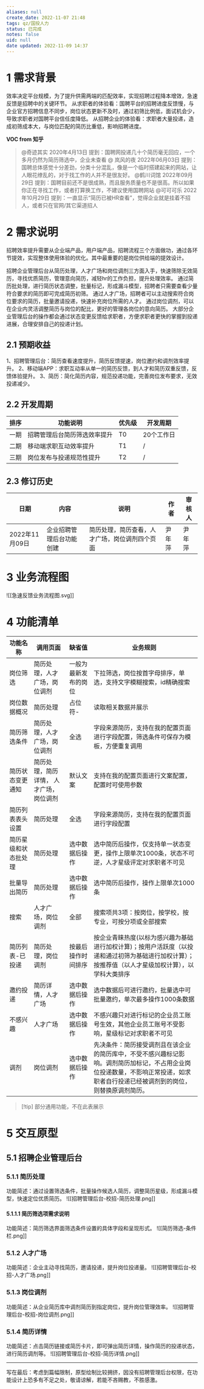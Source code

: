 ```yaml
---
aliases: null
create_date: 2022-11-07 21:48
tags: qz/国投人力
status: 已完成
notes: false
uid: null
date updated: 2022-11-09 14:37
---
```


# 1 需求背景

效率决定平台规模，为了提升供需两端的匹配效率，实现招聘过程降本增效，急速反馈是招聘中的关键环节。
从求职者的体验看：国聘平台的招聘进度反馈慢，与企业官方招聘信息不同步，岗位状态更新不及时，通过初筛比例低，面试机会少，导致求职者对国聘平台信任度降低。
从招聘企业的体验看：求职者大量投递，造成初筛成本大，与岗位匹配的简历比重低，影响招聘进度。

**VOC from 知乎**

> @奇迹其实 2020年4月13日 提到：国聘网投递几十个简历毫无回应，一个多月仍然为简历筛选中，企业未查看
> @ 岚风的夜 2022年06月03日 提到：国聘总体感觉十分差劲，分类十分混乱，像是一个临时搭建起来的网站，让人眼花缭乱的，对于找工作的人并不是很友好。
> @鹤川词馆 2022年09月29日 提到：国聘目前还不是很成熟，而且服务质量也不是很高。所以如果你正在寻找工作，或者打算换工作，不建议使用国聘网站
> @可可可乐 2022年10月29日 提到：一直显示“简历已被HR查看”，觉得企业就是挂着不招人，或者只在官网/其它渠道招人

# 2 需求说明

招聘效率提升需要从企业端产品，用户端产品，招聘流程三个方面做功，通过各环节提效，实现整体使用体验的优化。其中最重要的是岗位供给端的提效设计。

招聘企业管理后台从简历处理，人才广场和岗位调剂三方面入手，快速筛除无效简历，寻找优质简历，管理意向简历，减轻hr的工作负担，提升处理效率。
通过简历批处理，进行简历状态调整，批量标记，形成漏斗模型，招聘者只需要查看少量符合要求的简历即可完成简历初筛。
通过人才广场，招聘者可以主动搜索符合岗位要求的简历，批量邀请投递，快速补充岗位所需的人才。
通过岗位调剂，可以在企业内灵活调整简历与岗位的配比，更好的管理各岗位的意向简历。
大部分企业管理后台的操作都会通过状态变更反馈给求职者，方便求职者更快的掌握到投递进展，合理安排自己的投递计划。

## 2.1 预期收益

1、招聘管理后台：简历查看速度提升，简历反馈提速，岗位邀约和调剂效率提升。
2、移动端APP：求职互动率从单一的简历反馈，到人才和简历双重反馈，反馈体验提升。
3、简历：简化简历内容，规范投递功能，完善岗位发布要求，无效投递减少。

## 2.2 开发周期

| 排序 | 功能说明           | 优先级 | 开发周期   |
| -- | -------------- | --- | ------ |
| 一期 | 招聘管理后台简历筛选效率提升 | T0  | 20个工作日 |
| 二期 | 移动端求职互动效率提升    | T1  | /      |
| 三期 | 岗位发布与投递规范性提升   | T2  | /      |

## 2.3 修订历史

| 日期          | 内容           | 说明                      | 作者  | 审核人 |
| ----------- | ------------ | ----------------------- | --- | --- |
| 2022年11月09日 | 企业招聘管理后台功能创建 | 简历处理，简历查看，人才广场，岗位调剂四个页面 | 尹年萍 | 尹年萍 |

# 3 业务流程图

![[急速反馈业务流程图.svg]]

# 4 功能清单

| 功能名称       | 调用页面                 | 缺省值        | 业务规则                                                                                     |
| ---------- | -------------------- | ---------- | ---------------------------------------------------------------------------------------- |
| 岗位筛选       | 简历处理，人才广场，岗位调剂       | 一般为最新发布的岗位 | 下拉筛选，岗位按首字母排序，单选，支持文字模糊搜索，id精确搜索                                                    |
| 岗位数据概况     | 简历处理                 | 占位符-       | 读取相关数据并展示                                                                                |
| 简历筛选条件     | 简历处理，人才广场，岗位调剂                | 全选         | 字段来源简历，支持在我的配置页面进行字段配置，筛选条件可保存为模板，方便重复调用                                                 |
| 简历状态变更通知   | 简历处理，简历详情， 人才广场，岗位调剂 | 默认文案       | 支持在我的配置页面进行文案配置，配置时可使用参数                                                                 |
| 简历列表表头设置   | 简历处理                 | 全选         | 字段来源简历，支持在我的配置页面进行字段配置                                                                   |
| 简历星级和状态批处理 | 简历处理                 | 选中数据后操作    | 选中简历后操作，仅支持单一状态变更，操作上限单次1000条，状态不可逆，人才星级评定对求职者不可见                                         |
| 批量导出简历     | 简历处理                 | 选中数据后操作    | 选中简历后操作，操作上限单次1000条                                                                      |
| 搜索         | 人才广场，岗位调剂            | 全部         | 搜索项共3项：按岗位，按学校，按专业，可按分项或全部搜索                                                                    |
| 简历列表-已投递   | 简历处理，岗位调剂            | 按最后操作时间排序  | 按企业青睐热度(以标为感兴趣为基础进行加权计算)；按用户活跃度（以投递和通过初筛为基础进行加权计算）；按推荐值（以人才星级加权计算），以学科大类排序               |
| 邀约投递       | 简历详情，人才广场            | 选中数据后操作    | 选中数据后可进行邀约，批量选中可批量邀约，单次最多操作1000条数据                                                       |
| 不感兴趣       | 人才广场                 | 选中数据后操作    | 不感兴趣只对进行标记的企业员工账号生效，其他企业员工账号不受影响，星级标记对求职者不可见                                             |
| 调剂         | 岗位调剂                 | 选中数据后操作    | 先决条件：简历接受调剂且在该企业的简历库中，不受不感兴趣标记影响。调剂简历加标记，不占用企业岗位投递数量，不影响正常投递，如求职者自行投递已经被调剂到的岗位，则替换原调剂简历。 |

> [!tip] 部分通用功能，不在此表展示

# 5 交互原型

## 5.1 招聘企业管理后台

### 5.1.1 简历处理

功能简述：通过设置筛选条件，批量操作候选人简历，调整简历星级，形成漏斗模型，快速定位优质简历。
![[招聘管理后台-校招-简历处理.png]]

#### 5.1.1.1 简历筛选项需求说明

功能简述：简历筛选界面筛选条件设置的具体字段和呈现形式。
![[简历筛选-条件栏.png]]

### 5.1.2 人才广场

功能简述：企业主动寻找简历，邀请投递，提升岗位投递量。
![[招聘管理后台-校招-人才广场.png]]

### 5.1.3 岗位调剂

功能简述：从企业简历库中调剂简历到指定岗位，提升岗位管理效率。
![[招聘管理后台-校招-岗位调剂.png]]

### 5.1.4 简历详情

功能简述：点击简历链接或简历卡片，即可弹出简历详情，操作简历的投递状态，进行简历调剂等。
![[招聘管理后台-校招-简历详情.png]]

---

写在最后：考虑到篇幅限制，原型绘制比较拥挤，因没有招聘管理后台权限，在功能设计上恐多有不足之处，敬请谅解，若能不吝赐教，不胜感激。
